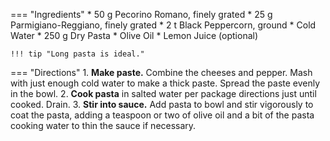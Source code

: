 === "Ingredients"
    * 50 g Pecorino Romano, finely grated
    * 25 g Parmigiano-Reggiano, finely grated
    * 2 t Black Peppercorn, ground
    * Cold Water
    * 250 g Dry Pasta
    * Olive Oil
    * Lemon Juice (optional)

    !!! tip "Long pasta is ideal."

=== "Directions"
    1. **Make paste.** Combine the cheeses and pepper. Mash with just enough cold water to make a thick paste. Spread the paste evenly in the bowl.
    2. **Cook pasta** in salted water per package directions just until cooked. Drain.
    3. **Stir into sauce.** Add pasta to bowl and stir vigorously to coat the pasta, adding a teaspoon or two of olive oil and a bit of the pasta cooking water to thin the sauce if necessary.

[^bittman]:
    Bittman, Mark. ["Cacio e Pepe."](https://cooking.nytimes.com/recipes/1017304-cacio-e-pepe) _New York Times: Cooking._ 22 March 2015.
